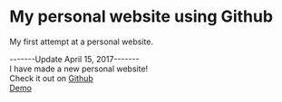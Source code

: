# My personal website using Github
  
My first attempt at a personal website.  
  
-------Update April 15, 2017-------  
I have made a new personal website!  
Check it out on [Github](https://github.com/RunEMC/PersonalWebsite)  
[Demo](http://ronli.comli.com/)  
